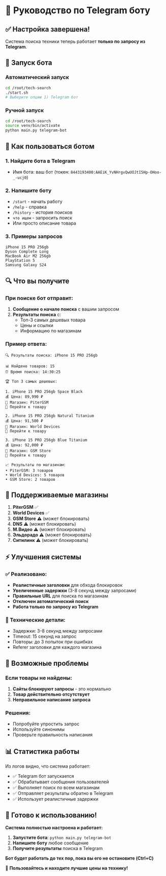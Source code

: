 # 🤖 Руководство по Telegram боту

## ✅ Настройка завершена!

Система поиска техники теперь работает **только по запросу из Telegram**.

## 🚀 Запуск бота

### Автоматический запуск
```bash
cd /root/tech-search
./start.sh
# Выберите опцию 1) Telegram бот
```

### Ручной запуск
```bash
cd /root/tech-search
source venv/bin/activate
python main.py telegram-bot
```

## 📱 Как пользоваться ботом

### 1. Найдите бота в Telegram
- Имя бота: ваш бот (токен: `8443193400:AAEiK_YvNHrgvQwUOJtI5Hp-OHoo-_-ucj0`)

### 2. Напишите боту
- `/start` - начать работу
- `/help` - справка
- `/history` - история поисков
- `что ищем` - запросить поиск
- Или просто описание товара

### 3. Примеры запросов
```
iPhone 15 PRO 256gb
Dyson Complete Long
MacBook Air M2 256gb
PlayStation 5
Samsung Galaxy S24
```

## 🔍 Что вы получите

### При поиске бот отправит:
1. **Сообщение о начале поиска** с вашим запросом
2. **Результаты поиска** с:
   - Топ-3 самых дешевых товара
   - Цены и ссылки
   - Информацию по магазинам

### Пример ответа:
```
🔍 Результаты поиска: iPhone 15 PRO 256gb

📊 Найдено товаров: 15
⏰ Время поиска: 14:30:25

🏆 Топ 3 самых дешевых:

1. iPhone 15 PRO 256gb Space Black
💰 Цена: 89,990 ₽
🏪 Магазин: PiterGSM
🔗 Перейти к товару

2. iPhone 15 PRO 256gb Natural Titanium  
💰 Цена: 91,500 ₽
🏪 Магазин: World Devices
🔗 Перейти к товару

3. iPhone 15 PRO 256gb Blue Titanium
💰 Цена: 92,000 ₽
🏪 Магазин: GSM Store
🔗 Перейти к товару

📈 Результаты по магазинам:
• PiterGSM: 3 товаров
• World Devices: 5 товаров
• GSM Store: 2 товаров
```

## 🏪 Поддерживаемые магазины

1. **PiterGSM** ✅
2. **World Devices** ✅
3. **GSM Store** ⚠️ (может блокировать)
4. **DNS** ⚠️ (может блокировать)
5. **М.Видео** ⚠️ (может блокировать)
6. **Эльдорадо** ⚠️ (может блокировать)
7. **Ситилинк** ⚠️ (может блокировать)

## ⚡ Улучшения системы

### ✅ Реализовано:
- **Реалистичные заголовки** для обхода блокировок
- **Увеличенные задержки** (3-8 секунд между запросами)
- **Правильные URL** для поиска по магазинам
- **Отключен автоматический поиск**
- **Работа только по запросу из Telegram**

### 🔧 Технические детали:
- Задержки: 3-8 секунд между запросами
- Timeout: 15 секунд на запрос
- Повторы: до 3 попыток при ошибках
- Referer заголовки для каждого магазина

## 🚨 Возможные проблемы

### Если товары не найдены:
1. **Сайты блокируют запросы** - это нормально
2. **Товар действительно отсутствует**
3. **Неправильное написание запроса**

### Решения:
- Попробуйте упростить запрос
- Используйте синонимы
- Проверьте правильность написания

## 📊 Статистика работы

Из логов видно, что система работает:
- ✅ Telegram бот запускается
- ✅ Обрабатывает сообщения пользователей
- ✅ Выполняет поиск по всем магазинам
- ✅ Отправляет результаты обратно в Telegram
- ✅ Использует реалистичные задержки

## 🎯 Готово к использованию!

**Система полностью настроена и работает:**

1. **Запустите бота**: `python main.py telegram-bot`
2. **Напишите боту** любое сообщение
3. **Получите результаты** поиска в Telegram

**Бот будет работать до тех пор, пока вы его не остановите (Ctrl+C)**

🚀 **Пользовайтесь и находите лучшие цены на технику!**
